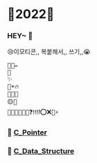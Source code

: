 # 💛2022💛

### HEY~ 👋
😢이모티콘,, 복붙해서,, 쓰기,,😭
<pre>
🐥📒✏
🌟 <!-- ##자구에서 제목 -->
✨ <!-- ####알고리즘같은거 -->
🌈☀🔥
🍋🍒🍰
🟡💛  
💪🏻💪🤙🏻🤙❓‼⁉⭕❌💯⚡  
</pre>
### 🐥 [C_Pointer](https://github.com/Kang-SeoHyun/C_Language/tree/main/C_Pointer)  
### 🐥 [C_Data_Structure](https://github.com/Kang-SeoHyun/C_Language/tree/main/C_Data_Structure)
